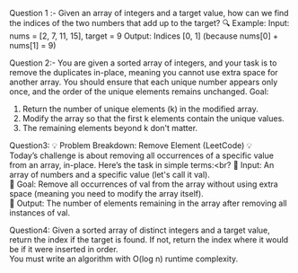 Question 1 :- Given an array of integers and a target value, how can we find the indices of the two numbers that add up to the target?
🔍 Example:
Input: nums = [2, 7, 11, 15], target = 9
Output: Indices [0, 1] (because nums[0] + nums[1] = 9)

Question 2:- You are given a sorted array of integers, and your task is to remove the duplicates in-place, meaning you cannot use extra space for another array. You should ensure that each unique number appears only once, and the order of the unique elements remains unchanged.
Goal:
1. Return the number of unique elements (k) in the modified array.
2. Modify the array so that the first k elements contain the unique values.
3. The remaining elements beyond k don't matter.

Question3: 💡 Problem Breakdown: Remove Element (LeetCode) 💡<br>
Today’s challenge is about removing all occurrences of a specific value from an array, in-place. Here’s the task in simple terms:<br?
🔹 Input: An array of numbers and a specific value (let's call it val).<br>
🔹 Goal: Remove all occurrences of val from the array without using extra space (meaning you need to modify the array itself).<br>
🔹 Output: The number of elements remaining in the array after removing all instances of val.<br>

Question4: Given a sorted array of distinct integers and a target value, return the index if the target is found. If not, return the index where it would be if it were inserted in order.<br>
You must write an algorithm with O(log n) runtime complexity.
